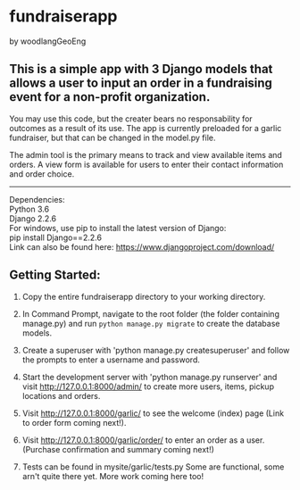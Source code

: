 # fundraiserapp
by woodlangGeoEng

## This is a simple app with 3 Django models that allows a user to input an order in a fundraising event for a non-profit organization.
You may use this code, but the creater bears no responsability for outcomes as a result of its use. The app is currently preloaded for a garlic fundraiser, but that can be changed in the model.py file.

The admin tool is the primary means to track and view available items and orders. 
A view form is available for users to enter their contact information and order choice.
***

Dependencies:
<br>Python 3.6
<br> Django 2.2.6
<br> For windows, use pip to install the latest version of Django:
<br> pip install Django==2.2.6
<br> Link can also be found here: https://www.djangoproject.com/download/

## Getting Started:

1. Copy the entire fundraiserapp directory to your working directory.

2. In Command Prompt, navigate to the root folder (the folder containing manage.py) and run `python manage.py migrate` to create the database models.

3. Create a superuser with 'python manage.py createsuperuser' and follow the prompts to enter a username and password.

4. Start the development server with 'python manage.py runserver' and visit http://127.0.0.1:8000/admin/
   to create more users, items, pickup locations and orders.

5. Visit http://127.0.0.1:8000/garlic/ to see the welcome (index) page (Link to order form coming next!).

6. Visit http://127.0.0.1:8000/garlic/order/ to enter an order as a user. (Purchase confirmation and summary coming next!)

7. Tests can be found in mysite/garlic/tests.py 
    Some are functional, some arn't quite there yet. More work coming here too!
